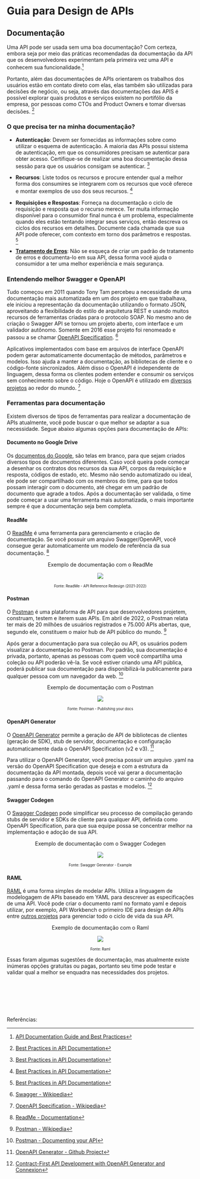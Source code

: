 # Guia para Design de APIs

## Documentação

Uma API pode ser usada sem uma boa documentação? Com certeza, embora seja por meio das práticas recomendadas da documentação da API que os desenvolvedores experimentam pela primeira vez uma API e conhecem sua funcionalidade.[^1]

Portanto, além das documentações de APIs orientarem os trabalhos dos usuários estão em contato direto com elas, elas também são utilizadas para decisões de negócio, ou seja, através das documentações das APIS é possível explorar quais produtos e serviços existem no portifólio da empresa, por pessoas como CTOs and Product Owners e tomar diversas decisões. [^2]

### O que precisa ter na minha documentação?

- **Autenticação**: Devem ser fornecidas as informações sobre como utilizar o esquema de autenticação. A maioria das APIs possui sistema de autenticação, em que os consumidores precisam se autenticar para obter acesso. Certifique-se de realizar uma boa documentação dessa sessão para que os usuários consigam se autenticar. [^2]

- **Recursos**: Liste todos os recursos e procure entender qual a melhor forma dos consumires se integrarem com os recursos que você oferece e montar exemplos de uso dos seus recursos. [^2]

- **Requisições e Respostas**: Forneça na documentação o ciclo de requisição e resposta que o recurso merece. Ter muita informação disponível para o consumidor final nunca é um problema, especialmente quando eles estão tentando integrar seus serviços, então descreva os ciclos dos recursos em detalhes. Documente cada chamada que sua API pode oferecer, com contexto em torno dos parâmetros e respostas. [^2]

- **[Tratamento de Erros](error-handling.md)**: Não se esqueça de criar um padrão de tratamento de erros e documenta-lo em sua API, dessa forma você ajuda o consumidor a ter uma melhor experiência e mais segurança.


### Entendendo melhor Swagger e OpenAPI

Tudo começou em 2011 quando Tony Tam percebeu a necessidade de uma documentação mais automatizada em um dos projeto em que trabalhava, ele iniciou a representação da documentação utilizando o formato JSON, aproveitando a flexibilidade do estilo de arquitetura REST e usando muitos recursos de ferramentas criadas para o protocolo SOAP. No mesmo ano de criação o Swagger API se tornou um projeto aberto, com interface e um validador autônomo. Somente em 2016 esse projeto foi renomeado e passou a se chamar [OpenAPI Specification](https://github.com/OAI/OpenAPI-Specification). [^3]

Aplicativos implementados com base em arquivos de interface OpenAPI podem gerar automaticamente documentação de métodos, parâmetros e modelos. Isso ajuda a manter a documentação, as bibliotecas de cliente e o código-fonte sincronizados. Além disso o OpenAPI é independente de linguagem, dessa forma os clientes podem entender e consumir os serviços sem conhecimento sobre o código. Hoje o OpenAPI é utilizado em [diversos projetos](https://github.com/OAI/OpenAPI-Specification/blob/main/IMPLEMENTATIONS.md#implementations) ao redor do mundo. [^4]


### Ferramentas para documentação

Existem diversos de tipos de ferramentas para realizar a documentação de APIs atualmente, você pode buscar o que melhor se adaptar a sua necessidade. Segue abaixo algumas opções para documentação de APIs:

#### Documento no Google Drive

Os [documentos do Google](https://www.google.com/intl/pt-BR/docs/about/), são telas em branco, para que sejam criados diversos tipos de documentos diferentes. Caso você queira pode começar a desenhar os contratos dos recursos da sua API, corpos da requisição e resposta, códigos de estado, etc. Mesmo não sendo automatizado ou ideal, ele pode ser compartilhado com os membros do time, para que todos possam interagir com o documento,  até chegar em um padrão de documento que agrade a todos. Após a documentação ser validada, o time pode começar a usar uma ferramenta mais automatizada, o mais importante sempre é que a documentação seja bem completa.

#### ReadMe

O [ReadMe](https://readme.com/documentation) é uma ferramenta para gerenciamento e criação de documentação. Se você possuir um arquivo Swagger/OpenAPI, você consegue gerar automaticamente um modelo de referência da sua documentação. [^5]

<p align="center">
  Exemplo de documentação com o ReadMe 
</p>
<p align="center">
  <img src="images/readme-documentation-example.png">
</p>
<p align="center">
  <sup><sub>Fonte: ReadMe - API Reference Redesign (2021-2022)</sub></sup>
</p>

#### Postman

O [Postman](https://www.postman.com/) é uma plataforma de API para que desenvolvedores projetem, construam, testem e iterem suas APIs. Em abril de 2022, o Postman relata ter mais de 20 milhões de usuários registrados e 75.000 APIs abertas, que, segundo ele, constituem o maior hub de API público do mundo. [^6]

Após gerar a documentação para sua coleção ou API, os usuários podem visualizar a documentação no Postman. Por padrão, sua documentação é privada, portanto, apenas as pessoas com quem você compartilha uma coleção ou API poderão vê-la. Se você estiver criando uma API pública, poderá publicar sua documentação para disponibilizá-la publicamente para qualquer pessoa com um navegador da web. [^7]

<p align="center">
  Exemplo de documentação com o Postman 
</p>
<p align="center">
  <img src="images/postman-documentation-example.jpg">
</p>
<p align="center">
  <sup><sub>Fonte: Postman - Publishing your docs</sub></sup>
</p>


#### OpenAPI Generator

O [OpenAPI Generator](https://openapi-generator.tech/) permite a geração de API de bibliotecas de clientes (geração de SDK), stub de servidor, documentação e configuração automaticamente dada o OpenAPI Specification (v2 e v3). [^8]

Para utilizar o OpenAPI Generator, você precisa possuir um arquivo .yaml na versão do OpenAPI Specification que deseja e com a estrutura da documentação da API montada, depois você vai gerar a documentação passando para o comando do OpenAPI Generator o caminho do arquivo .yaml e dessa forma serão geradas as pastas e modelos. [^9]


#### Swagger Codegen

O [Swagger Codegen](https://swagger.io/tools/swagger-codegen/) pode simplificar seu processo de compilação gerando stubs de servidor e SDKs de cliente para qualquer API, definida como OpenAPI Specification, para que sua equipe possa se concentrar melhor na implementação e adoção de sua API.

<p align="center">
  Exemplo de documentação com o Swagger Codegen 
</p>
<p align="center">
  <img src="images/swagger-codegen-documentation-example.PNG">
</p>
<p align="center">
  <sup><sub>Fonte: Swagger Generator - Example</sub></sup>
</p>


#### RAML

[RAML](https://raml.org/) é uma forma simples de modelar APIs. Utiliza a linguagem de modelogagem de APIs baseado em YAML para descrever as especificações de uma API. Você pode criar o documento raml no formato yaml e depois utilizar, por exemplo, API Workbench o primeiro IDE para design de APIs entre [outros projetos](https://raml.org/projects) para  gerenciar todo o ciclo de vida da sua API.

<p align="center">
  Exemplo de documentação com o Raml
</p>
<p align="center">
  <img src="images/raml-documentation-example.PNG">
</p>
<p align="center">
  <sup><sub>Fonte: Raml</sub></sup>
</p>


Essas foram algumas sugestões de documentação, mas atualmente existe inúmeras opções gratuitas ou pagas, portanto seu time pode testar e validar qual a melhor se enquadra nas necessidades dos projetos.

<br><br>



<br><br>

Referências:

[^1]: [API Documentation Guide and Best Practices](https://stoplight.io/api-documentation-guide)
[^2]: [Best Practices in API Documentation](https://swagger.io/blog/api-documentation/best-practices-in-api-documentation/)
[^3]: [Swagger - Wikipedia](https://en.wikipedia.org/wiki/Swagger_(software))
[^4]: [OpenAPI Specification - Wikipedia](https://en.wikipedia.org/wiki/OpenAPI_Specification)
[^5]: [ReadMe - Documentation](https://readme.com/documentation)
[^6]: [Postman - Wikipedia](https://en.wikipedia.org/wiki/Postman_(software))
[^7]: [Postman - Documenting your API](https://learning.postman.com/docs/publishing-your-api/documenting-your-api/)
[^8]: [OpenAPI Generator - Github Project](https://github.com/OpenAPITools/openapi-generator)
[^9]: [Contract-First API Development with OpenAPI Generator and Connexion](https://medium.com/commencis/contract-first-api-development-with-openapi-generator-and-connexion-b21bbf2f9244)
